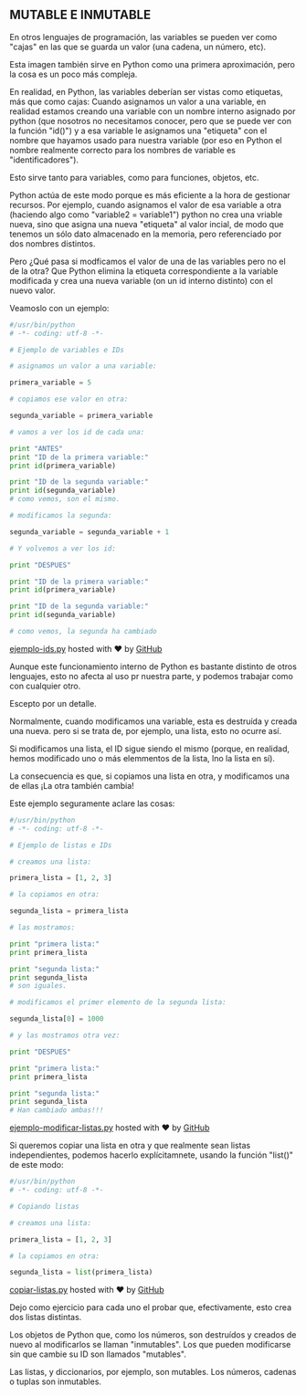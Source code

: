 ## MUTABLE E INMUTABLE

En otros lenguajes de programación, las variables se pueden ver como "cajas" en las que se guarda un valor (una cadena, un número, etc).

Esta imagen también sirve en Python como una primera aproximación, pero la cosa es un poco más compleja.

En realidad, en Python, las variables deberían ser vistas como etiquetas, más que como cajas: Cuando asignamos un valor a una variable, en realidad estamos creando una variable con un nombre interno asignado por python (que nosotros no necesitamos conocer, pero que se puede ver con la función "id()") y a esa variable le asignamos una "etiqueta" con el nombre que hayamos usado para nuestra variable (por eso en Python el nombre realmente correcto para los nombres de variable es "identificadores").

Esto sirve tanto para variables, como para funciones, objetos, etc.

Python actúa de este modo porque es más eficiente a la hora de gestionar recursos. Por ejemplo, cuando asignamos el valor de esa variable a otra (haciendo algo como "variable2 = variable1") python no crea una vriable nueva, sino que asigna una nueva "etiqueta" al valor incial, de modo que tenemos un sólo dato almacenado en la memoria, pero referenciado por dos nombres distintos.

Pero ¿Qué pasa si modficamos el valor de una de las variables pero no el de la otra? Que Python elimina la etiqueta correspondiente a la variable modificada y crea una nueva variable (on un id interno distinto) con el nuevo valor.

Veamoslo con un ejemplo:
```python
#/usr/bin/python
# -*- coding: utf-8 -*-

# Ejemplo de variables e IDs

# asignamos un valor a una variable:

primera_variable = 5

# copiamos ese valor en otra:

segunda_variable = primera_variable

# vamos a ver los id de cada una:

print "ANTES"
print "ID de la primera variable:"
print id(primera_variable)

print "ID de la segunda variable:"
print id(segunda_variable)
# como vemos, son el mismo.

# modificamos la segunda:

segunda_variable = segunda_variable + 1

# Y volvemos a ver los id:

print "DESPUES"

print "ID de la primera variable:"
print id(primera_variable)

print "ID de la segunda variable:"
print id(segunda_variable)

# como vemos, la segunda ha cambiado
```
[ejemplo-ids.py](https://gist.github.com/psicobyte/8b833540812d24ea10a49b8cd54969de#file-ejemplo-ids-py) hosted with ❤ by [GitHub](https://github.com/)

Aunque este funcionamiento interno de Python es bastante distinto de otros lenguajes, esto no afecta al uso pr nuestra parte, y podemos trabajar como con cualquier otro.

Escepto por un detalle.

Normalmente, cuando modificamos una variable, esta es destruída y creada una nueva. pero si se trata de, por ejemplo, una lista, esto no ocurre así.

Si modificamos una lista, el ID sigue siendo el mismo (porque, en realidad, hemos modificado uno o más elemmentos de la lista, lno la lista en sí).

La consecuencia es que, si copiamos una lista en otra, y modificamos una de ellas ¡La otra también cambia!

Este ejemplo seguramente aclare las cosas:
```python
#/usr/bin/python
# -*- coding: utf-8 -*-

# Ejemplo de listas e IDs

# creamos una lista:

primera_lista = [1, 2, 3]

# la copiamos en otra:

segunda_lista = primera_lista

# las mostramos:

print "primera lista:"
print primera_lista

print "segunda lista:"
print segunda_lista
# son iguales.

# modificamos el primer elemento de la segunda lista:

segunda_lista[0] = 1000

# y las mostramos otra vez:

print "DESPUES"

print "primera lista:"
print primera_lista

print "segunda lista:"
print segunda_lista
# Han cambiado ambas!!!
```
[ejemplo-modificar-listas.py](https://gist.github.com/psicobyte/3b2102c51e2bd1030a6e351252332841#file-ejemplo-modificar-listas-py) hosted with ❤ by [GitHub](https://github.com/)

Si queremos copiar una lista en otra y que realmente sean listas independientes, podemos hacerlo explícitamnete, usando la función "list()" de este modo:
```python
#/usr/bin/python
# -*- coding: utf-8 -*-

# Copiando listas

# creamos una lista:

primera_lista = [1, 2, 3]

# la copiamos en otra:

segunda_lista = list(primera_lista)
```
[copiar-listas.py](https://gist.github.com/psicobyte/ca8cfaceebc209ba52cc86db3786f1a1#file-copiar-listas-py) hosted with ❤ by [GitHub](https://github.com/)

Dejo como ejercicio para cada uno el probar que, efectivamente, esto crea dos listas distintas.

Los objetos de Python que, como los números, son destruídos y creados de nuevo al modificarlos se llaman "inmutables". Los que pueden modificarse sin que cambie su ID son llamados "mutables".

Las listas, y diccionarios, por ejemplo, son mutables. Los números, cadenas o tuplas son inmutables.
